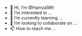 - 👋 Hi, I’m @Hamza18fr
- 👀 I’m interested in ...
- 🌱 I’m currently learning ...
- 💞️ I’m looking to collaborate on ...
- 📫 How to reach me ...

<!---
Hamza18fr/Hamza18fr is a ✨ special ✨ repository because its `README.md` (this file) appears on your GitHub profile.
You can click the Preview link to take a look at your changes.
--->
